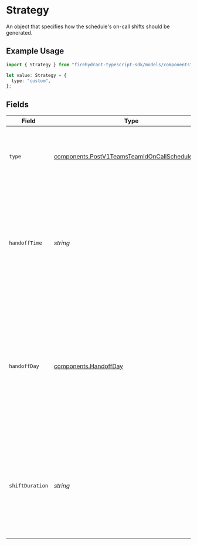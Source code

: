 # Strategy

An object that specifies how the schedule's on-call shifts should be generated.

## Example Usage

```typescript
import { Strategy } from "firehydrant-typescript-sdk/models/components";

let value: Strategy = {
  type: "custom",
};
```

## Fields

| Field                                                                                                                                                                         | Type                                                                                                                                                                          | Required                                                                                                                                                                      | Description                                                                                                                                                                   |
| ----------------------------------------------------------------------------------------------------------------------------------------------------------------------------- | ----------------------------------------------------------------------------------------------------------------------------------------------------------------------------- | ----------------------------------------------------------------------------------------------------------------------------------------------------------------------------- | ----------------------------------------------------------------------------------------------------------------------------------------------------------------------------- |
| `type`                                                                                                                                                                        | [components.PostV1TeamsTeamIdOnCallSchedulesType](../../models/components/postv1teamsteamidoncallschedulestype.md)                                                            | :heavy_check_mark:                                                                                                                                                            | The type of strategy. Must be one of "daily", "weekly", or "custom".                                                                                                          |
| `handoffTime`                                                                                                                                                                 | *string*                                                                                                                                                                      | :heavy_minus_sign:                                                                                                                                                            | An ISO8601 time string specifying when on-call shifts should hand off. This value is only used if the strategy type is "daily" or "weekly".                                   |
| `handoffDay`                                                                                                                                                                  | [components.HandoffDay](../../models/components/handoffday.md)                                                                                                                | :heavy_minus_sign:                                                                                                                                                            | The day of the week on which on-call shifts should hand off, as its long-form name (e.g. "monday", "tuesday", etc). This value is only used if the strategy type is "weekly". |
| `shiftDuration`                                                                                                                                                               | *string*                                                                                                                                                                      | :heavy_minus_sign:                                                                                                                                                            | An ISO8601 duration string specifying how long each shift should last. This value is only used if the strategy type is "custom".                                              |